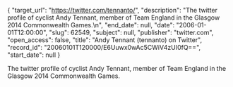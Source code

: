{
  "target_url": "https://twitter.com/tennanto/", 
  "description": "The twitter profile of cyclist Andy Tennant, member of Team England in the Glasgow 2014 Commonwealth Games.\n", 
  "end_date": null, 
  "date": "2006-01-01T12:00:00", 
  "slug": 62549, 
  "subject": null, 
  "publisher": "twitter.com", 
  "open_access": false, 
  "title": "Andy Tennant (tennanto) on Twitter", 
  "record_id": "20060101T120000/E6Uuwx0wAc5CWiV4zUI0fQ==", 
  "start_date": null
}

The twitter profile of cyclist Andy Tennant, member of Team England in the Glasgow 2014 Commonwealth Games.
